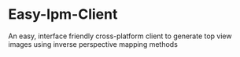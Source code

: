 # Easy-Ipm-Client
An easy, interface friendly cross-platform client to generate top view images using inverse perspective mapping methods
